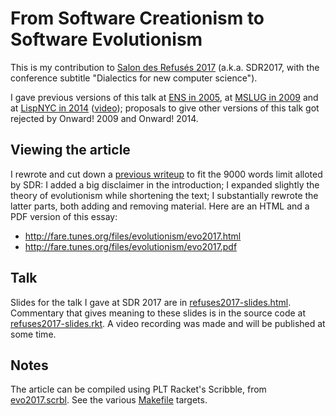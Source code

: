 From Software Creationism to Software Evolutionism
==================================================

This is my contribution to
[Salon des Refusés 2017](https://refuses.github.io/)
(a.k.a. SDR2017, with the conference subtitle
"Dialectics for new computer science").

I gave previous versions of this talk
at [ENS in 2005](http://fare.livejournal.com/95576.html),
at [MSLUG in 2009](https://webmail.iro.umontreal.ca/pipermail/mslug/2009-January/000348.html) and
at [LispNYC in 2014](https://www.meetup.com/LispNYC/events/171997342/)
([video](https://vimeo.com/152109286));
proposals to give other versions of this talk got rejected
by Onward! 2009 and Onward! 2014.


Viewing the article
-------------------

I rewrote and cut down a
[previous writeup](http://fare.tunes.org/computing/evolutionism.html)
to fit the 9000 words limit alloted by SDR:
I added a big disclaimer in the introduction;
I expanded slightly the theory of evolutionism while shortening the text;
I substantially rewrote the latter parts, both adding and removing material.
Here are an HTML and a PDF version of this essay:

  * http://fare.tunes.org/files/evolutionism/evo2017.html
  * http://fare.tunes.org/files/evolutionism/evo2017.pdf


Talk
----

Slides for the talk I gave at SDR 2017 are in
[refuses2017-slides.html](refuses2017-slides.html).
Commentary that gives meaning to these slides is in the source code at
[refuses2017-slides.rkt](refuses2017-slides.rkt).
A video recording was made and will be published at some time.


Notes
-----

The article can be compiled using PLT Racket's Scribble, from
[evo2017.scrbl](https://github.com/fare/evo2017/blob/master/evo2017.scrbl).
See the various [Makefile](https://github.com/fare/evo2017/blob/master/Makefile) targets.
